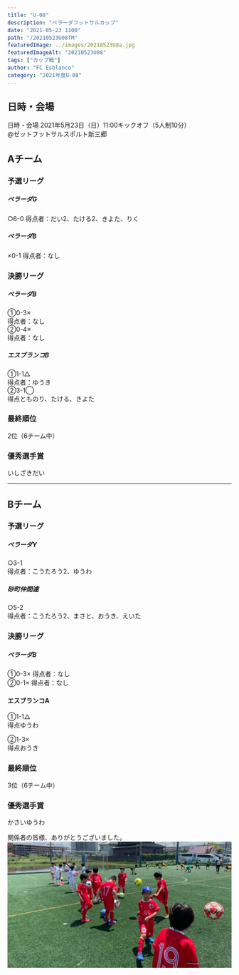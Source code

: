 ```yaml
---
title: "U-08"
description: "ペラーダフットサルカップ"
date: "2021-05-23 1100"
path: "/20210523U08TM"
featuredImage: ../images/20210523U8a.jpg
featuredImageAlt: "20210523U08"
tags: ["カップ戦"]
author: "FC Esblanco"
category: "2021年度U-08"
---
```


## 日時・会場

日時・会場
2021年5月23日（日）11:00キックオフ（5人制10分）  
@ゼットフットサルスポルト新三郷

## Aチーム

### 予選リーグ

##### ペラーダG
○6-0
得点者：だい2、たける2、きよた、りく

##### ペラーダB
×0-1
得点者：なし

### 決勝リーグ

##### ペラーダB
①0-3×  
得点者：なし  
②0-4×  
得点者：なし  

##### エスブランコB
①1-1△  
得点者：ゆうき  
②3-1◯  
得点とものり、たける、きよた  

### 最終順位
2位（6チーム中）

### 優秀選手賞
いしざきだい

---

## Bチーム

### 予選リーグ

##### ペラーダY
○3-1  
得点者：こうたろう2、ゆうわ

##### 砂町仲間達
○5-2  
得点者：こうたろう2、まさと、おうき、えいた

### 決勝リーグ

##### ペラーダB
①0-3×
得点者：なし  
②0-1×
得点者：なし  

#### エスブランコA
①1-1△  
得点ゆうわ  

②1-3×  
得点おうき  

### 最終順位
3位（6チーム中）

### 優秀選手賞
かさいゆうわ

<script src="https://adm.shinobi.jp/s/f9835040bccb6582c56df68b8f5ecca7"></script>


関係者の皆様、ありがとうございました。
![20210523U08TM](../images/20210523U8b.jpg "ペラーダフットサルカップ")
